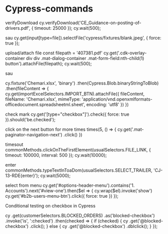# Cypress-commands

verifyDownload
cy.verifyDownload('CE_Guidance-on-posting-of-drivers.pdf', { timeout: 25000 });
cy.wait(500);

sau
      cy.get(input[type=file]).selectFile('cypress/fixtures/blank.jpeg', { force: true });


upload/attach file
const filepath = '407381.pdf'
cy.get('.cdk-overlay-container div div .mat-dialog-container .mat-form-field:nth-child(1) button').attachFile(filepath);
cy.wait(500);

sau

cy.fixture('Chemari.xlsx', 'binary')
            .then(Cypress.Blob.binaryStringToBlob)
            .then(fileContent => {
                cy.get(importExcelSelectors.IMPORT_BTN).attachFile({
                    fileContent,
                    fileName: 'Chemari.xlsx',
                    mimeType: 'application/vnd.openxmlformats-officedocument.spreadsheetml.sheet',
                    encoding: 'utf8'
                })
            })

check mark
cy.get('[type="checkbox"]').check({ force: true }).should('be.checked');



click on the next button for more times
times(5, () => {
            cy.get('.mat-paginator-navigation-next')
              .click()
          })

timesout
commonMethods.clickOnTheFirstElement(usualSelectors.FILE_LINK, { timeout: 100000, interval: 500 });
        cy.wait(10000);
        
enter
commonMethods.typeTextInToaDom(usualSelectors.SELECT_TRAILER, 'CJ-13-RDE{enter}');
        cy.wait(5000);

select from menu
 cy.get('#options-header-menu').contains('1. Accounts').next('#view-one').then($el => {
            cy.wrap($el).invoke('show')
            cy.get('#b2b-users-menu-btn').click({ force: true })
        });


Conditional testing on checkbox in Cypress

 cy
        .get(customerSelectors.BLOCKED_ORDERS)
        .as('blocked-checkbox')
        .invoke('is', ':checked')
        .then(checked => {
          if (checked) {
            cy
              .get('@blocked-checkbox')
              .click();
          } else {
            cy
              .get('@blocked-checkbox')
              .dblclick();
          }
        });
